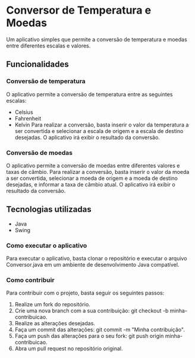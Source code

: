# Conversor de Temperatura e Moedas
Um aplicativo simples que permite a conversão de temperatura e moedas entre diferentes escalas e valores.

## Funcionalidades
### Conversão de temperatura
O aplicativo permite a conversão de temperatura entre as seguintes escalas:

* Celsius
* Fahrenheit
* Kelvin
Para realizar a conversão, basta inserir o valor da temperatura a ser convertida e selecionar a escala de origem e a escala de destino desejadas. O aplicativo irá exibir o resultado da conversão.

### Conversão de moedas
O aplicativo permite a conversão de moedas entre diferentes valores e taxas de câmbio. Para realizar a conversão, basta inserir o valor da moeda a ser convertida, selecionar a moeda de origem e a moeda de destino desejadas, e informar a taxa de câmbio atual. O aplicativo irá exibir o resultado da conversão.

## Tecnologias utilizadas
* Java
* Swing
### Como executar o aplicativo
Para executar o aplicativo, basta clonar o repositório e executar o arquivo Conversor.java em um ambiente de desenvolvimento Java compatível.

### Como contribuir
Para contribuir com o projeto, basta seguir os seguintes passos:

1. Realize um fork do repositório.
2. Crie uma nova branch com a sua contribuição: git checkout -b minha-contribuicao.
3. Realize as alterações desejadas.
4. Faça um commit das alterações: git commit -m "Minha contribuição".
5. Faça um push das alterações para o seu fork: git push origin minha-contribuicao.
6. Abra um pull request no repositório original.